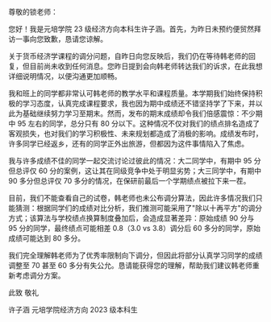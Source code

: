 尊敬的锁老师：

您好！我是元培学院 23 级经济方向本科生许子涵。首先，为昨日未预约便贸然拜访一事向您致歉，恳请您谅解。

关于货币经济学课程的调分问题，自昨日向您反映后，我们仍在等待韩老师的回复，但目前尚未收到任何消息。您昨日提到会向韩老师转达我们的诉求，在此我想详细说明情况，以便沟通更加顺畅。

我和班上的同学都非常认可韩老师的教学水平和课程质量。本学期我们始终保持积极的学习态度，认真完成课程要求，我也因为期中成绩还不错坚持学了下来，并以此为基础继续努力学习至期末。然而，发布的期末成绩却令我们倍感震惊：不少期中 95 左右的同学，总分只有 80 分以下。这种情况不仅对我们的绩点排名造成了客观损失，也对我们的学习积极性、未来规划都造成了消极的影响。成绩发布时，许多同学已经返乡，还有的同学正外出旅游，但都因为这件事情陷入了焦虑。

我与许多成绩不佳的同学一起交流讨论过彼此的情况：大二同学中，有期中 95 分但总评仅 60 分的案例，这让其在同级竞争中处于明显劣势；大三同学中，有期中 90 多分但总评仅 70 多分的情况，在保研前最后一个学期绩点被拉下来一茬。

目前，我们不能查看自己的试卷，韩老师也未公布调分算法，因此许多情况我们只能猜测：根据同学们的成绩对比分析，我们推测可能采用了"除以十再平方"的调分方式；该算法与学校绩点换算制度叠加后，会造成显著差异：原始成绩 90 分与 95 分的同学，最终绩点可能相差 0.8（3.0 vs 3.8）调分后 60 多分的同学，原始成绩可能达到 80 多分。

我们完全理解韩老师为了优秀率限制向下调分，但因此将部分认真学习同学的成绩调整至 70 甚至 60 多分有失公允。恳请能获得您的理解，帮助我们建议韩老师重新考虑调分方案。

此致
敬礼

许子涵
元培学院经济方向 2023 级本科生